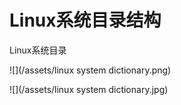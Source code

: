 # Linux系统目录结构
Linux系统目录

![](/assets/linux system dictionary.png)

![](/assets/linux system dictionary.jpg)